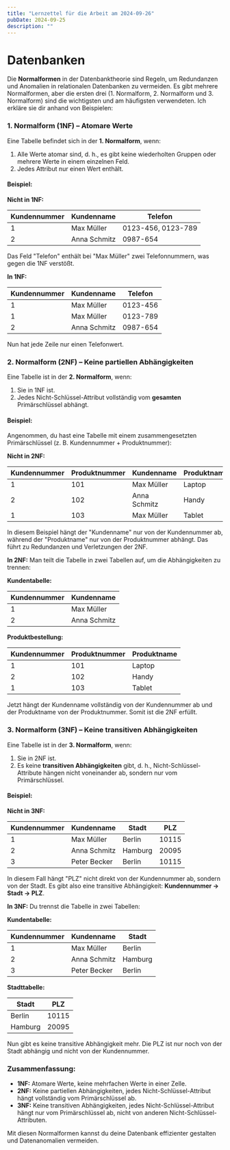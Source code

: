 ```yaml
---
title: "Lernzettel für die Arbeit am 2024-09-26"
pubDate: 2024-09-25
description: ""
---
```


# Datenbanken

Die **Normalformen** in der Datenbanktheorie sind Regeln, um Redundanzen und Anomalien in relationalen Datenbanken zu vermeiden. Es gibt mehrere Normalformen, aber die ersten drei (1. Normalform, 2. Normalform und 3. Normalform) sind die wichtigsten und am häufigsten verwendeten. Ich erkläre sie dir anhand von Beispielen:

### 1. Normalform (1NF) – Atomare Werte
Eine Tabelle befindet sich in der **1. Normalform**, wenn:
1. Alle Werte atomar sind, d. h., es gibt keine wiederholten Gruppen oder mehrere Werte in einem einzelnen Feld.
2. Jedes Attribut nur einen Wert enthält.

#### Beispiel:
**Nicht in 1NF:**

| Kundennummer | Kundenname | Telefon |
|--------------|------------|---------|
| 1            | Max Müller | 0123-456, 0123-789 |
| 2            | Anna Schmitz | 0987-654 |

Das Feld "Telefon" enthält bei "Max Müller" zwei Telefonnummern, was gegen die 1NF verstößt.

**In 1NF:**

| Kundennummer | Kundenname | Telefon   |
|--------------|------------|-----------|
| 1            | Max Müller | 0123-456  |
| 1            | Max Müller | 0123-789  |
| 2            | Anna Schmitz | 0987-654 |

Nun hat jede Zeile nur einen Telefonwert.

### 2. Normalform (2NF) – Keine partiellen Abhängigkeiten
Eine Tabelle ist in der **2. Normalform**, wenn:
1. Sie in 1NF ist.
2. Jedes Nicht-Schlüssel-Attribut vollständig vom **gesamten** Primärschlüssel abhängt.

#### Beispiel:
Angenommen, du hast eine Tabelle mit einem zusammengesetzten Primärschlüssel (z. B. Kundennummer + Produktnummer):

**Nicht in 2NF:**

| Kundennummer | Produktnummer | Kundenname | Produktname |
|--------------|---------------|------------|-------------|
| 1            | 101           | Max Müller | Laptop      |
| 2            | 102           | Anna Schmitz | Handy      |
| 1            | 103           | Max Müller | Tablet      |

In diesem Beispiel hängt der "Kundenname" nur von der Kundennummer ab, während der "Produktname" nur von der Produktnummer abhängt. Das führt zu Redundanzen und Verletzungen der 2NF.

**In 2NF:**
Man teilt die Tabelle in zwei Tabellen auf, um die Abhängigkeiten zu trennen:

**Kundentabelle:**

| Kundennummer | Kundenname   |
|--------------|--------------|
| 1            | Max Müller   |
| 2            | Anna Schmitz |

**Produktbestellung:**

| Kundennummer | Produktnummer | Produktname |
|--------------|---------------|-------------|
| 1            | 101           | Laptop      |
| 2            | 102           | Handy       |
| 1            | 103           | Tablet      |

Jetzt hängt der Kundenname vollständig von der Kundennummer ab und der Produktname von der Produktnummer. Somit ist die 2NF erfüllt.

### 3. Normalform (3NF) – Keine transitiven Abhängigkeiten
Eine Tabelle ist in der **3. Normalform**, wenn:
1. Sie in 2NF ist.
2. Es keine **transitiven Abhängigkeiten** gibt, d. h., Nicht-Schlüssel-Attribute hängen nicht voneinander ab, sondern nur vom Primärschlüssel.

#### Beispiel:
**Nicht in 3NF:**

| Kundennummer | Kundenname   | Stadt      | PLZ   |
|--------------|--------------|------------|-------|
| 1            | Max Müller   | Berlin     | 10115 |
| 2            | Anna Schmitz | Hamburg    | 20095 |
| 3            | Peter Becker | Berlin     | 10115 |

In diesem Fall hängt "PLZ" nicht direkt von der Kundennummer ab, sondern von der Stadt. Es gibt also eine transitive Abhängigkeit: **Kundennummer → Stadt → PLZ**.

**In 3NF:**
Du trennst die Tabelle in zwei Tabellen:

**Kundentabelle:**

| Kundennummer | Kundenname   | Stadt      |
|--------------|--------------|------------|
| 1            | Max Müller   | Berlin     |
| 2            | Anna Schmitz | Hamburg    |
| 3            | Peter Becker | Berlin     |

**Stadttabelle:**

| Stadt   | PLZ   |
|---------|-------|
| Berlin  | 10115 |
| Hamburg | 20095 |

Nun gibt es keine transitive Abhängigkeit mehr. Die PLZ ist nur noch von der Stadt abhängig und nicht von der Kundennummer.

### Zusammenfassung:
- **1NF:** Atomare Werte, keine mehrfachen Werte in einer Zelle.
- **2NF:** Keine partiellen Abhängigkeiten, jedes Nicht-Schlüssel-Attribut hängt vollständig vom Primärschlüssel ab.
- **3NF:** Keine transitiven Abhängigkeiten, jedes Nicht-Schlüssel-Attribut hängt nur vom Primärschlüssel ab, nicht von anderen Nicht-Schlüssel-Attributen.

Mit diesen Normalformen kannst du deine Datenbank effizienter gestalten und Datenanomalien vermeiden.